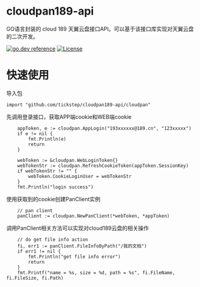 # cloudpan189-api
GO语言封装的 cloud 189 天翼云盘接口API。可以基于该接口库实现对天翼云盘的二次开发。

[![go.dev reference](https://img.shields.io/badge/go.dev-reference-007d9c?logo=go&logoColor=white&style=flat-square)](https://pkg.go.dev/github.com/tickstep/cloudpan189-api?tab=doc)
[![License](https://img.shields.io/badge/License-Apache%202.0-blue.svg)](https://raw.githubusercontent.com/modern-go/concurrent/master/LICENSE)

# 快速使用

导入包
```
import "github.com/tickstep/cloudpan189-api/cloudpan"
```

先调用登录接口，获取APP端cookie和WEB端cookie
```
	appToken, e := cloudpan.AppLogin("193xxxxxx@189.cn", "123xxxxx")
	if e != nil {
		fmt.Println(e)
		return
	}

	webToken := &cloudpan.WebLoginToken{}
	webTokenStr := cloudpan.RefreshCookieToken(appToken.SessionKey)
	if webTokenStr != "" {
		webToken.CookieLoginUser = webTokenStr
	}
	fmt.Println("login success")
```

使用获取到的cookie创建PanClient实例
```
	// pan client
	panClient := cloudpan.NewPanClient(*webToken, *appToken)
```

调用PanClient相关方法可以实现对cloud189云盘的相关操作
```
	// do get file info action
	fi, err1 := panClient.FileInfoByPath("/我的文档")
	if err1 != nil {
		fmt.Println("get file info error")
		return
	}
	fmt.Printf("name = %s, size = %d, path = %s", fi.FileName, fi.FileSize, fi.Path)
```